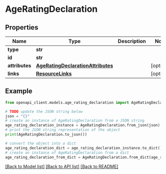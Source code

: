 # AgeRatingDeclaration


## Properties

Name | Type | Description | Notes
------------ | ------------- | ------------- | -------------
**type** | **str** |  | 
**id** | **str** |  | 
**attributes** | [**AgeRatingDeclarationAttributes**](AgeRatingDeclarationAttributes.md) |  | [optional] 
**links** | [**ResourceLinks**](ResourceLinks.md) |  | [optional] 

## Example

```python
from openapi_client.models.age_rating_declaration import AgeRatingDeclaration

# TODO update the JSON string below
json = "{}"
# create an instance of AgeRatingDeclaration from a JSON string
age_rating_declaration_instance = AgeRatingDeclaration.from_json(json)
# print the JSON string representation of the object
print(AgeRatingDeclaration.to_json())

# convert the object into a dict
age_rating_declaration_dict = age_rating_declaration_instance.to_dict()
# create an instance of AgeRatingDeclaration from a dict
age_rating_declaration_from_dict = AgeRatingDeclaration.from_dict(age_rating_declaration_dict)
```
[[Back to Model list]](../README.md#documentation-for-models) [[Back to API list]](../README.md#documentation-for-api-endpoints) [[Back to README]](../README.md)


